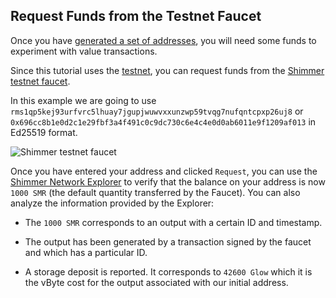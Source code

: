 ## Request Funds from the Testnet Faucet

Once you have [generated a set of addresses](04-generate-addresses.md), you will need some funds to experiment with
value
transactions.

Since this tutorial uses the [testnet](https://explorer.shimmer.network/testnet), you can request funds from
the [Shimmer testnet faucet](https://faucet.testnet.shimmer.network/).

In this example we are going to use `rms1qp5kej93urfvrc5lhuay7jgupjwuwvxxunzwp59tvqg7nufqntcpxp26uj8`
or `0x696cc8b1e0d2c1e29fbf3a4f491c0c9dc730c6e4c4e0d0ab6011e9f1209af013` in Ed25519 format.

![Shimmer testnet faucet](/img/tutorials/value-transfer/shimmer-testnet-faucet.png)

Once you have entered your address and clicked `Request`, you can use
the [Shimmer Network Explorer](https://explorer.shimmer.network/testnet) to verify that the balance on your address is
now `1000 SMR` (the default quantity transferred by the Faucet). You can also analyze the information provided by the
Explorer:

* The `1000 SMR` corresponds to an output with a certain ID and timestamp.

* The output has been generated by a transaction signed by the faucet and which has a particular ID.

* A storage deposit is reported. It corresponds to `42600 Glow` which it is the vByte cost for the output associated
  with our initial address.
